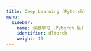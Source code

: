 ```yaml
---
title: Deep Learning (Pytorch)
menu:
  sidebar:
    name: 深度学习 (Pytorch 版)
    identifier: dltorch
    weight: 10
---
```

